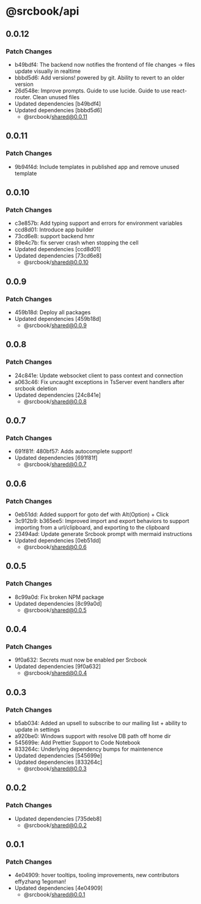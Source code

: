 # @srcbook/api

## 0.0.12

### Patch Changes

- b49bdf4: The backend now notifies the frontend of file changes -> files update visually in realtime
- bbbd5d6: Add versions! powered by git. Ability to revert to an older version
- 26d548e: Improve prompts. Guide to use lucide. Guide to use react-router. Clean unused files
- Updated dependencies [b49bdf4]
- Updated dependencies [bbbd5d6]
  - @srcbook/shared@0.0.11

## 0.0.11

### Patch Changes

- 9b94f4d: Include templates in published app and remove unused template

## 0.0.10

### Patch Changes

- c3e857b: Add typing support and errors for environment variables
- ccd8d01: Introduce app builder
- 73cd6e8: support backend hmr
- 89e4c7b: fix server crash when stopping the cell
- Updated dependencies [ccd8d01]
- Updated dependencies [73cd6e8]
  - @srcbook/shared@0.0.10

## 0.0.9

### Patch Changes

- 459b18d: Deploy all packages
- Updated dependencies [459b18d]
  - @srcbook/shared@0.0.9

## 0.0.8

### Patch Changes

- 24c841e: Update websocket client to pass context and connection
- a063c46: Fix uncaught exceptions in TsServer event handlers after srcbook deletion
- Updated dependencies [24c841e]
  - @srcbook/shared@0.0.8

## 0.0.7

### Patch Changes

- 691f81f: 480bf57: Adds autocomplete support!
- Updated dependencies [691f81f]
  - @srcbook/shared@0.0.7

## 0.0.6

### Patch Changes

- 0eb51dd: Added support for goto def with Alt(Option) + Click
- 3c912b9: b365ee5: Improved import and export behaviors to support importing from a url/clipboard, and exporting to the clipboard
- 23494ad: Update generate Srcbook prompt with mermaid instructions
- Updated dependencies [0eb51dd]
  - @srcbook/shared@0.0.6

## 0.0.5

### Patch Changes

- 8c99a0d: Fix broken NPM package
- Updated dependencies [8c99a0d]
  - @srcbook/shared@0.0.5

## 0.0.4

### Patch Changes

- 9f0a632: Secrets must now be enabled per Srcbook
- Updated dependencies [9f0a632]
  - @srcbook/shared@0.0.4

## 0.0.3

### Patch Changes

- b5ab034: Added an upsell to subscribe to our mailing list + ability to update in settings
- a920be0: Windows support with resolve DB path off home dir
- 545699e: Add Prettier Support to Code Notebook
- 833264c: Underlying dependency bumps for maintenence
- Updated dependencies [545699e]
- Updated dependencies [833264c]
  - @srcbook/shared@0.0.3

## 0.0.2

### Patch Changes

- Updated dependencies [735deb8]
  - @srcbook/shared@0.0.2

## 0.0.1

### Patch Changes

- 4e04909: hover tooltips, tooling improvements, new contributors effyzhang 1egoman!
- Updated dependencies [4e04909]
  - @srcbook/shared@0.0.1
